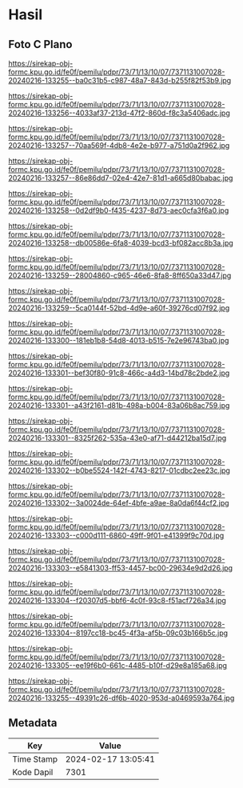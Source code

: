 # Hasil

## Foto C Plano

https://sirekap-obj-formc.kpu.go.id/fe0f/pemilu/pdpr/73/71/13/10/07/7371131007028-20240216-133255--ba0c31b5-c987-48a7-843d-b255f82f53b9.jpg

https://sirekap-obj-formc.kpu.go.id/fe0f/pemilu/pdpr/73/71/13/10/07/7371131007028-20240216-133256--4033af37-213d-47f2-860d-f8c3a5406adc.jpg

https://sirekap-obj-formc.kpu.go.id/fe0f/pemilu/pdpr/73/71/13/10/07/7371131007028-20240216-133257--70aa569f-4db8-4e2e-b977-a751d0a2f962.jpg

https://sirekap-obj-formc.kpu.go.id/fe0f/pemilu/pdpr/73/71/13/10/07/7371131007028-20240216-133257--86e86dd7-02e4-42e7-81d1-a665d80babac.jpg

https://sirekap-obj-formc.kpu.go.id/fe0f/pemilu/pdpr/73/71/13/10/07/7371131007028-20240216-133258--0d2df9b0-f435-4237-8d73-aec0cfa3f6a0.jpg

https://sirekap-obj-formc.kpu.go.id/fe0f/pemilu/pdpr/73/71/13/10/07/7371131007028-20240216-133258--db00586e-6fa8-4039-bcd3-bf082acc8b3a.jpg

https://sirekap-obj-formc.kpu.go.id/fe0f/pemilu/pdpr/73/71/13/10/07/7371131007028-20240216-133259--28004860-c965-46e6-8fa8-8ff650a33d47.jpg

https://sirekap-obj-formc.kpu.go.id/fe0f/pemilu/pdpr/73/71/13/10/07/7371131007028-20240216-133259--5ca0144f-52bd-4d9e-a60f-39276cd07f92.jpg

https://sirekap-obj-formc.kpu.go.id/fe0f/pemilu/pdpr/73/71/13/10/07/7371131007028-20240216-133300--181eb1b8-54d8-4013-b515-7e2e96743ba0.jpg

https://sirekap-obj-formc.kpu.go.id/fe0f/pemilu/pdpr/73/71/13/10/07/7371131007028-20240216-133301--bef30f80-91c8-466c-a4d3-14bd78c2bde2.jpg

https://sirekap-obj-formc.kpu.go.id/fe0f/pemilu/pdpr/73/71/13/10/07/7371131007028-20240216-133301--a43f2161-d81b-498a-b004-83a06b8ac759.jpg

https://sirekap-obj-formc.kpu.go.id/fe0f/pemilu/pdpr/73/71/13/10/07/7371131007028-20240216-133301--8325f262-535a-43e0-af71-d44212ba15d7.jpg

https://sirekap-obj-formc.kpu.go.id/fe0f/pemilu/pdpr/73/71/13/10/07/7371131007028-20240216-133302--b0be5524-142f-4743-8217-01cdbc2ee23c.jpg

https://sirekap-obj-formc.kpu.go.id/fe0f/pemilu/pdpr/73/71/13/10/07/7371131007028-20240216-133302--3a0024de-64ef-4bfe-a9ae-8a0da6f44cf2.jpg

https://sirekap-obj-formc.kpu.go.id/fe0f/pemilu/pdpr/73/71/13/10/07/7371131007028-20240216-133303--c000d111-6860-49ff-9f01-e41399f9c70d.jpg

https://sirekap-obj-formc.kpu.go.id/fe0f/pemilu/pdpr/73/71/13/10/07/7371131007028-20240216-133303--e5841303-ff53-4457-bc00-29634e9d2d26.jpg

https://sirekap-obj-formc.kpu.go.id/fe0f/pemilu/pdpr/73/71/13/10/07/7371131007028-20240216-133304--f20307d5-bbf6-4c0f-93c8-f51acf726a34.jpg

https://sirekap-obj-formc.kpu.go.id/fe0f/pemilu/pdpr/73/71/13/10/07/7371131007028-20240216-133304--8197cc18-bc45-4f3a-af5b-09c03b166b5c.jpg

https://sirekap-obj-formc.kpu.go.id/fe0f/pemilu/pdpr/73/71/13/10/07/7371131007028-20240216-133305--ee19f6b0-661c-4485-b10f-d29e8a185a68.jpg

https://sirekap-obj-formc.kpu.go.id/fe0f/pemilu/pdpr/73/71/13/10/07/7371131007028-20240216-133255--49391c26-df6b-4020-953d-a0469593a764.jpg


## Metadata

| Key        | Value               |
| ---------- | ------------------- |
| Time Stamp | 2024-02-17 13:05:41 |
| Kode Dapil | 7301                |



